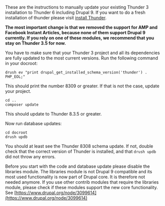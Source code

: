 These are the instructions to manually update your existing Thunder 3 installation to Thunder 6 including Drupal 9. If you want to do a fresh installation of thunder please visit [install Thunder](https://thunder.github.io/thunder-documentation/quick-install).

**The most important change is that we removed the support for AMP and Facebook Instant Articles, because none of them support Drupal 9 currently. If you rely on one of these modules, we recommend that you stay on Thunder 3.5 for now.**

You have to make sure that your Thunder 3 project and all its dependencies
are fully updated to the most current versions. Run the following command in your docroot:

```
drush ev "print drupal_get_installed_schema_version('thunder') . PHP_EOL;"
```
This should print the number 8309 or greater. If that is not the case, update your project.

```
cd ..
composer update
```
This should update to Thunder 8.3.5 or greater.

Now run database updates:
```
cd docroot
drush updb
```
You should at least see the Thunder 8308 schema update. If not, double check that the correct version of Thunder is installed, and that `drush updb` did not throw any errors.

Before you start with the code and database update please disable the libraries module. The libraries module is not Drupal 9 compatible and
its most used functionality is now part of Drupal core. It is therefore not needed anymore. If you use other contrib modules that require the libraries module, please check if these modules support the new core functionality.
See [https://www.drupal.org/node/3099614](https://www.drupal.org/node/3099614)
